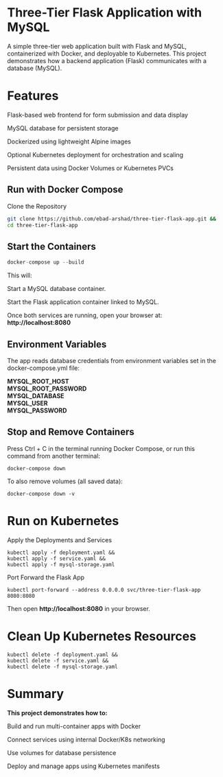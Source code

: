 # Three-Tier Flask Application with MySQL

A simple three-tier web application built with Flask and MySQL, containerized with Docker, and deployable to Kubernetes.
This project demonstrates how a backend application (Flask) communicates with a database (MySQL).

# Features

Flask-based web frontend for form submission and data display

MySQL database for persistent storage

Dockerized using lightweight Alpine images

Optional Kubernetes deployment for orchestration and scaling

Persistent data using Docker Volumes or Kubernetes PVCs

## Run with Docker Compose

Clone the Repository

```bash
git clone https://github.com/ebad-arshad/three-tier-flask-app.git &&
cd three-tier-flask-app
```

## Start the Containers

```python
docker-compose up --build
```
This will:

Start a MySQL database container.

Start the Flask application container linked to MySQL.

Once both services are running, open your browser at:
**http://localhost:8080**
## Environment Variables

The app reads database credentials from environment variables set in the docker-compose.yml file:

**MYSQL_ROOT_HOST**\
**MYSQL_ROOT_PASSWORD**\
**MYSQL_DATABASE**\
**MYSQL_USER**\
**MYSQL_PASSWORD**

## Stop and Remove Containers
Press Ctrl + C in the terminal running Docker Compose,
or run this command from another terminal:

```
docker-compose down
```
To also remove volumes (all saved data):
```
docker-compose down -v
```

# Run on Kubernetes
Apply the Deployments and Services
```
kubectl apply -f deployment.yaml &&
kubectl apply -f service.yaml &&
kubectl apply -f mysql-storage.yaml
```
Port Forward the Flask App

```
kubectl port-forward --address 0.0.0.0 svc/three-tier-flask-app 8080:8080
```
Then open **http://localhost:8080** in your browser.

# Clean Up Kubernetes Resources

```
kubectl delete -f deployment.yaml &&
kubectl delete -f service.yaml &&
kubectl delete -f mysql-storage.yaml
```

# Summary

**This project demonstrates how to:**

Build and run multi-container apps with Docker

Connect services using internal Docker/K8s networking

Use volumes for database persistence 

Deploy and manage apps using Kubernetes manifests
